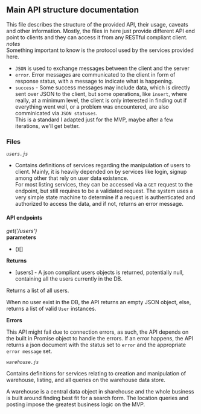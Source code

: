 ## Main API structure documentation
This file describes the structure of the provided API, their usage, caveats and other information.
Mostly, the files in here just provide different API end point to clients and they can access it from any RESTful compliant client.
*notes*   
Something important to know is the protocol used by the services provided here.   
- `JSON` is used to exchange messages between the client and the server
- `error`. Error messages are communicated to the client in form of response status, with a message to indicate what is happening.
- `success` - Some success messages may include data, which is directly sent over JSON to the client, but some operations, like `insert`, where really, at a minimum level, the client is only interested in finding out if everything went well, or a problem was encountered, are also comminicated via `JSON statuses`.   
This is a standard I adapted just for the MVP, maybe after a few iterations, we'll get better.

### Files    
*`users.js`*

 - Contains definitions of services regarding the manipulation of users to client. Mainly, it is heavily depended on by services like login, signup among other that rely on user data existence.   
For most listing services, they can be accessed via a `GET` request to the endpoint, but still requires to be a validated request. The system uses a very simple state machine to determine if a request is authenticated and authorized to access the data, and if not, returns an error message.

#### API endpoints
*get('/users')*   
__parameters__
* (<None>)[]

__Returns__
* [users] - A json compliant users objects is returned, potentially null, containing all the users currently in the DB.   

Returns a list of all users.  

When no user exist in the DB, the API returns an empty JSON object, else, returns a list of valid `User` instances.

__Errors__   

This API might fail due to connection errors, as such, the API depends on the built in Promise object to handle the errors. If an error happens, the API returns a json document with the status set to `error` and the appropriate `error message` set.


*`warehouse.js`*

Contains definitions for services relating to creation and manipulation of warehouse, listing, and all queries on the warehouse data store.

A warehouse is a central data object in sharehouse and the whole business is built around finding best fit for a search form. The location queries and posting impose the greatest business logic on the MVP.

